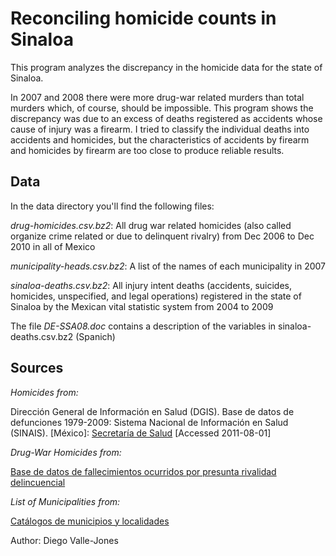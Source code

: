 
Reconciling homicide counts in Sinaloa
======================================

This program analyzes the discrepancy in the homicide
data for the state of Sinaloa. 


In 2007 and 2008 there
were more drug-war related murders than total murders
which, of course, should be impossible. This program shows
the discrepancy was due to an excess of deaths registered
as accidents whose cause of injury was a firearm. I tried to classify the individual deaths into accidents and homicides, but the characteristics of accidents by firearm and homicides by firearm are too close to produce reliable results.


Data
----

In the data directory you'll find the following files:

*drug-homicides.csv.bz2*: All drug war related homicides (also called organize crime related or due to delinquent rivalry) from Dec 2006 to Dec 2010 in all of Mexico

*municipality-heads.csv.bz2*: A list of the names of each municipality in 2007

*sinaloa-deaths.csv.bz2*: All injury intent deaths (accidents, suicides, homicides, unspecified, and legal operations) registered in the state of Sinaloa by the Mexican vital statistic system from 2004 to 2009

The file _DE-SSA08.doc_ contains a description of the variables in sinaloa-deaths.csv.bz2 (Spanich)

Sources
-------

_Homicides from:_

Dirección General de Información en Salud (DGIS). Base de datos de defunciones 1979-2009: Sistema Nacional de Información en Salud (SINAIS). [México]: [Secretaría de Salud](http://www.sinais.salud.gob.mx) [Accessed 2011-08-01]

_Drug-War Homicides from:_

[Base de datos de fallecimientos ocurridos por presunta rivalidad delincuencial](http://www.presidencia.gob.mx/base-de-datos-de-fallecimientos/)

_List of Municipalities from:_

[Catálogos de municipios y localidades](http://www.sinais.salud.gob.mx/basesdedatos/estandar.html#municipios)

Author: Diego Valle-Jones
